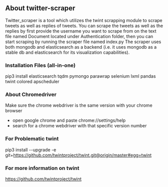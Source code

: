 ## About twitter-scraper

Twitter_scraper is a tool which utilizes the twint scrapping module to scrape tweets as well as replies of tweets. You can scrape the tweets as well as the replies by first provide the username you want to scrape from on the text file named Document located under Authentication folder, then you can start scraping by running the scraper file named index.py
The scraper uses both mongodb and elasticsearch as a backend (i.e. it uses mongodb as a stable db and elasticsearch for its visualization capabilities).

### Installation Files (all-in-one)

pip3 install elasticsearch tqdm pymongo parawrap selenium lxml pandas twint colored apscheduler

### About Chromedriver

Make sure the chrome webdriver is the same version with your chrome browser
- open google chrome and paste chrome://settings/help 
- search for a chrome webdriver with that specific version number

### For Problematic twint

pip3 install --upgrade -e git+https://github.com/twintproject/twint.git@origin/master#egg=twint

### For more information on twint

https://github.com/twintproject/twint

